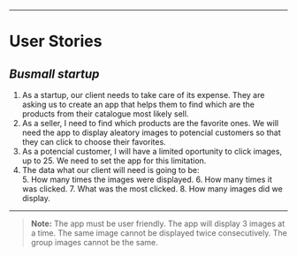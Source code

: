 
----------

# **User Stories**

## __***Busmall startup***__

 

 1. As a startup, our client needs to take care of its expense. They are asking us to create an app that helps them to find which are the products from their catalogue most likely sell.
 2. As a seller, I need to find which products are the favorite ones. We will need the app to display aleatory images to potencial customers so that they can  click to choose their favorites.
 3. As a potencial customer, I will have a limited oportunity to click images, up to 25. We need to set the app for this limitation. 
 4. The data what our client will need is going to be:  
	 5. How many times the images were displayed.
	 6. How many times it was clicked.
	 7. What was the most clicked.
	 8. How many images did we display.



------
> **Note:**
The app must be user friendly. The app will display 3 images at a time. The same image cannot be displayed twice consecutively. The group images cannot be the same.


